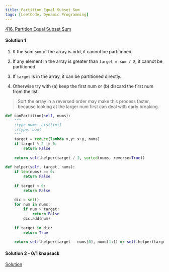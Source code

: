 ```yaml
---
title: Partition Equal Subset Sum
tags: [LeetCode, Dynamic Programming]
---
```


[416. Partition Equal Subset Sum](https://leetcode.com/problems/partition-equal-subset-sum/)
#### Solution 1  
1. If the sum `sum` of the array is odd, it cannot be partitioned.

1. If any element in the array is greater than `target = sum / 2`, it cannot be partitioned.

1. If `target` is in the array, it can be partitioned directly.

1. Otherwise try with (a) keep the first num or (b) discard the first num from the list.
> Sort the array in a reversed order may make this process faster, 
> because looking at the larger num first can deal with early breaking.

```python
def canPartition(self, nums):
    """
    :type nums: List[int]
    :rtype: bool
    """
    target = reduce(lambda x,y: x+y, nums)
    if target % 2 != 0:
        return False
    
    return self.helper(target / 2, sorted(nums, reverse=True))
    
def helper(self, target, nums):
    if len(nums) == 0:
        return False
    
    if target < 0:
        return False
    
    dic = set()
    for num in nums:
        if num > target:
            return False
        dic.add(num)
        
    if target in dic:
        return True
    
    return self.helper(target - nums[0], nums[1:]) or self.helper(target, nums[1:])
```
#### Solution 2 - 0/1 knapsack
[Solution](https://leetcode.com/problems/partition-equal-subset-sum/discuss/90592/01-knapsack-detailed-explanation)